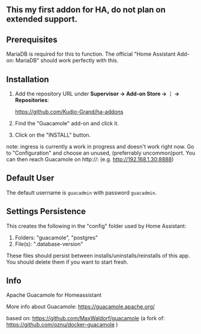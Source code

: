 ## This my first addon for HA, do not plan on extended support.

## Prerequisites

MariaDB is required for this to function. The official "Home Assistant Add-on: MariaDB" should work perfectly with this.

## Installation
1. Add the repository URL under **Supervisor → Add-on Store → ⋮ → Repositories**:

    https://github.com/Kudjo-Grand/ha-addons
2. Find the "Guacamole" add-on and click it.
3. Click on the "INSTALL" button.

note: ingress is currently a work in progress and doesn't work right now. Go to "Configuration" and choose an unused, (preferrably uncommon)port.
You can then reach Guacamole on http://<your HA IP>:<your selected port> (e.g. http://192.168.1.30:8888)
    
## Default User

The default username is `guacadmin` with password `guacadmin`.

## Settings Persistence
    
This creates the following in the "config" folder used by Home Assistant:
1. Folders:
    "guacamole", 
    "postgres"
2. File(s):
    ".database-version"
    
These files should persist between installs/uninstalls/reinstalls of this app. You should delete them if you want to start fresh.
    
## Info

Apache Guacamole for Homeassistant

More info about Guacamole: https://guacamole.apache.org/

based on: https://github.com/MaxWaldorf/guacamole (a fork of: https://github.com/oznu/docker-guacamole )

